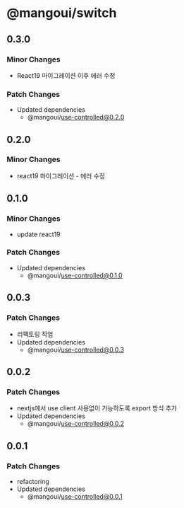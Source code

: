 # @mangoui/switch

## 0.3.0

### Minor Changes

- React19 마이그레이션 이후 에러 수정

### Patch Changes

- Updated dependencies
  - @mangoui/use-controlled@0.2.0

## 0.2.0

### Minor Changes

- react19 마이그레이션 - 에러 수정

## 0.1.0

### Minor Changes

- update react19

### Patch Changes

- Updated dependencies
  - @mangoui/use-controlled@0.1.0

## 0.0.3

### Patch Changes

- 리펙토링 작업
- Updated dependencies
  - @mangoui/use-controlled@0.0.3

## 0.0.2

### Patch Changes

- nextjs에서 use client 사용없이 가능하도록 export 방식 추가
- Updated dependencies
  - @mangoui/use-controlled@0.0.2

## 0.0.1

### Patch Changes

- refactoring
- Updated dependencies
  - @mangoui/use-controlled@0.0.1
